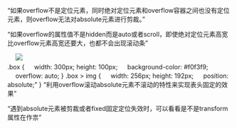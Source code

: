 “如果overflow不是定位元素，同时绝对定位元素和overflow容器之间也没有定位元素，则overflow无法对absolute元素进行剪裁。”

“如果overflow的属性值不是hidden而是auto或者scroll，即使绝对定位元素高宽比overflow元素高宽还要大，也都不会出现滚动条”


<div class="box">
　 <img src="1.jpg">
</div>
.box {
　 width: 300px; height: 100px;
　 background-color: #f0f3f9;
　 overflow: auto;
}
.box > img {
　 width: 256px; height: 192px;
　 position: absolute;”
}
“利用overflow滚动absolute元素不滚动的特性来实现表头固定的效果”

“遇到absolute元素被剪裁或者fixed固定定位失效时，可以看看是不是transform属性在作祟”
